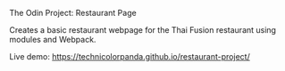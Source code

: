 The Odin Project: Restaurant Page

Creates a basic restaurant webpage for the Thai Fusion restaurant using modules and Webpack.

Live demo: https://technicolorpanda.github.io/restaurant-project/
